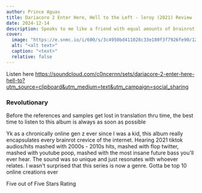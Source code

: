 ```yaml
---
author: Prince Aguas
title: Dariacore 2 Enter Here, Hell to the Left - leroy (2021) Review
date: 2024-12-14
description: Speaks to me like a friend with equal amounts of brainrot as me
cover:
  image: "https://e.snmc.io/i/600/s/3c4950bd411028c33e180f3f7926fe90/12451448/leroy-dariacore-2-enter-here-hell-to-the-left-Cover-Art.jpg "
  alt: "<alt text>"
  caption: "<text>"
  relative: false
---
```


Listen here
https://soundcloud.com/c0ncernn/sets/dariacore-2-enter-here-hell-to?utm_source=clipboard&utm_medium=text&utm_campaign=social_sharing
### Revolutionary

Before the references and samples get lost in translation thru time, the best time to listen to this album is always as soon as possible

Yk as a chronically online gen z ever since I was a kid, this album really encapsulates every brainrot crevice of the internet. 
Hearing 2021 tiktok audios/hits mashed with 2000s - 2010s hits, mashed with flop twitter, mashed with youtube poop, mashed with the most insane future bass you'll ever hear. 
The sound was so unique and just resonates with whoever relates. I wasn't surprised that this series is now a genre. 
Gotta be top 10 online creations ever

Five out of Five Stars Rating